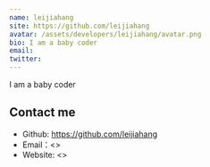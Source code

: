 ```yaml
---
name: leijiahang
site: https://github.com/leijiahang
avatar: /assets/developers/leijiahang/avatar.png
bio: I am a baby coder
email: 
twitter: 
---
```


I am a baby coder

## Contact me

- Github: <https://github.com/leijiahang>
- Email：<>
- Website: <>
  